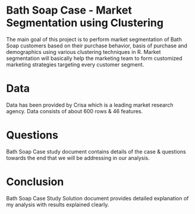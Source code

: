 # Bath Soap Case - Market Segmentation using Clustering
The main goal of this project is to perform market segmentation of Bath Soap customers based on their purchase behavior, basis of purchase and demographics using various clustering techniques in R. Market segmentation will basically help the marketing team to form customized marketing strategies targeting every customer segment.

# Data
Data has been provided by Crisa which is a leading market research agency. Data consists of about 600 rows & 46 features.

# Questions
Bath Soap Case study document contains details of the case & questions towards the end that we will be addressing in our analysis.

# Conclusion
Bath Soap Case Study Solution document provides detailed explanation of my analysis with results explained clearly.
